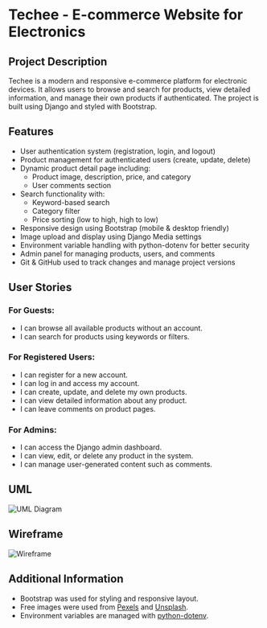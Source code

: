 # Techee - E-commerce Website for Electronics

## Project Description
Techee is a modern and responsive e-commerce platform for electronic devices. It allows users to browse and search for products, view detailed information, and manage their own products if authenticated. The project is built using Django and styled with Bootstrap.


## Features
- User authentication system (registration, login, and logout)
- Product management for authenticated users (create, update, delete)
- Dynamic product detail page including:
  - Product image, description, price, and category
  - User comments section
- Search functionality with:
  - Keyword-based search
  - Category filter
  - Price sorting (low to high, high to low)
- Responsive design using Bootstrap (mobile & desktop friendly)
- Image upload and display using Django Media settings
- Environment variable handling with python-dotenv for better security
- Admin panel for managing products, users, and comments
- Git & GitHub used to track changes and manage project versions




## User Stories

### For Guests:
- I can browse all available products without an account.
- I can search for products using keywords or filters.

### For Registered Users:
- I can register for a new account.
- I can log in and access my account.
- I can create, update, and delete my own products.
- I can view detailed information about any product.
- I can leave comments on product pages.

### For Admins:
- I can access the Django admin dashboard.
- I can view, edit, or delete any product in the system.
- I can manage user-generated content such as comments.


## UML
![UML Diagram](https://drive.google.com/uc?id=1vkWOg0lGrdputbjDg8ur4e8OFOmW3AtW)

## Wireframe
![Wireframe](link-or-path-here)

## Additional Information
- Bootstrap was used for styling and responsive layout.
- Free images were used from [Pexels](https://www.pexels.com) and [Unsplash](https://unsplash.com).
- Environment variables are managed with [python-dotenv](https://pypi.org/project/python-dotenv/).
